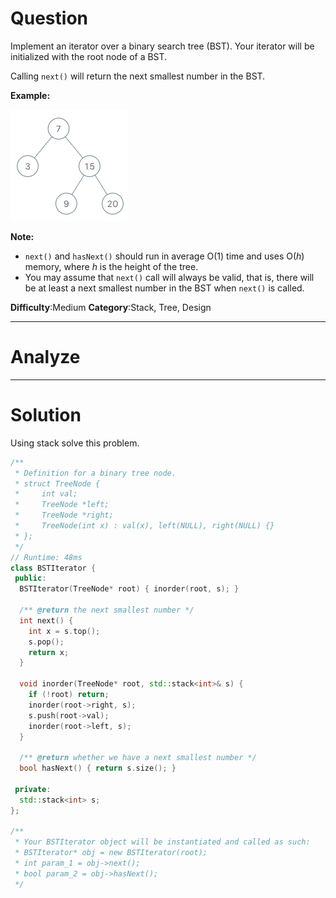 
# Question

Implement an iterator over a binary search tree (BST). Your iterator will be initialized with the root node of a BST.

Calling  `next()`  will return the next smallest number in the BST.

**Example:**

![](/images/in-post/2019-01-12-Leetcode-173-Binary-Search-Tree-Iterator/2019-01-12-21-51-24.png)

**Note:**

- `next()`  and  `hasNext()`  should run in average O(1) time and uses O(_h_) memory, where  _h_  is the height of the tree.
- You may assume that `next()` call will always be valid, that is, there will be at least a next smallest number in the BST when  `next()`  is called.

**Difficulty**:Medium
**Category**:Stack, Tree, Design


------------

# Analyze

------------

# Solution

Using stack solve this problem.

```cpp
/**
 * Definition for a binary tree node.
 * struct TreeNode {
 *     int val;
 *     TreeNode *left;
 *     TreeNode *right;
 *     TreeNode(int x) : val(x), left(NULL), right(NULL) {}
 * };
 */
// Runtime: 48ms
class BSTIterator {
 public:
  BSTIterator(TreeNode* root) { inorder(root, s); }

  /** @return the next smallest number */
  int next() {
    int x = s.top();
    s.pop();
    return x;
  }

  void inorder(TreeNode* root, std::stack<int>& s) {
    if (!root) return;
    inorder(root->right, s);
    s.push(root->val);
    inorder(root->left, s);
  }

  /** @return whether we have a next smallest number */
  bool hasNext() { return s.size(); }

 private:
  std::stack<int> s;
};

/**
 * Your BSTIterator object will be instantiated and called as such:
 * BSTIterator* obj = new BSTIterator(root);
 * int param_1 = obj->next();
 * bool param_2 = obj->hasNext();
 */
```

